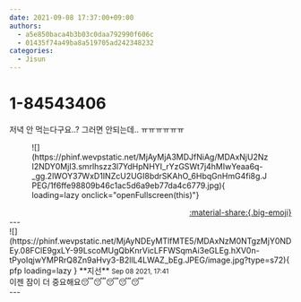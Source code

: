 ```yaml
---
date: 2021-09-08 17:37:00+09:00
authors:
  - a5e850baca4b3b03c0daa792990f606c
  - 01435f74a49ba8a519705ad242348232
categories:
  - Jisun
---
```


# 1-84543406

<div class="post-container" markdown="1">
<div class="content-container md-sidebar__scrollwrap" markdown="1">

저녁 안 먹는다구요..? 그러면 안되는데.. ㅠㅠㅠㅠㅠㅠ 
<figure markdown="1">
![](https://phinf.wevpstatic.net/MjAyMjA3MDJfNiAg/MDAxNjU2NzI2NDY0MjI3.smrlhszz3l7YdHpNHYI_rYzGSWt7j4hMIwYeaa6q-_gg.2lWOY37WxD1INZcU2UGI8bdrSKAhO_6HbqGnHmG4fi8g.JPEG/1f6ffe98809b46c1ac5d6a9eb77da4c6779.jpg){ loading=lazy onclick="openFullscreen(this)"}
</figure>


</div>
</div>

<div style="text-align: right;" markdown="1">
<a href="https://weverse.io/fromis9/fanpost/1-84543406" style="text-align: right;">:material-share:{.big-emoji}</a>
</div>
---

<div class="comments-container md-sidebar__scrollwrap" markdown="1">
<div class="comment" markdown="1">
<div class='id-container' markdown="1">
![](https://phinf.wevpstatic.net/MjAyNDEyMTlfMTE5/MDAxNzM0NTgzMjY0NDEy.08FClE9gxLY-99LscoMUgQbKnrVicLFFWSqmAi3eGLEg.hXV0n-tPyoIqjwYMPRrQ8Zn9aHvy3-B2llL4LWAZ_bEg.JPEG/image.jpg?type=s72){ pfp loading=lazy }
**<span class="artist">지선</span>** <small>Sep 08 2021, 17:41</small><br>
</div>
<div class='comment-body' markdown="1">
이젠 잠이 더 중요해요😴😴😴😴😴
</div>
</div>
</div>
---
